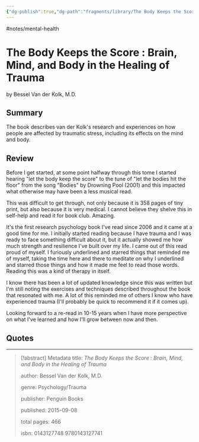 ```yaml
---
{"dg-publish":true,"dg-path":"fragments/library/The Body Keeps the Score.md","permalink":"/fragments/library/the-body-keeps-the-score/","created":"2025-01-07T20:50:48.918-05:00","updated":"2025-06-25T18:42:32.819-04:00"}
---
```


#notes/mental-health 

# The Body Keeps the Score : Brain, Mind, and Body in the Healing of Trauma
by Bessel Van der Kolk, M.D.
## Summary
The book describes van der Kolk's research and experiences on how people are affected by traumatic stress, including its effects on the mind and body.
## Review
Before I get started, at some point halfway through this tome I started hearing "let the body keep the score" to the tune of "let the bodies hit the floor" from the song "Bodies" by Drowning Pool (2001) and this impacted what otherwise may have been a less musical read.

This was difficult to get through, not only because it is 358 pages of tiny print, but also because it is very medical. I cannot believe they shelve this in self-help and read it for book club. Amazing. 

It's the first research psychology book I've read since 2006 and it came at a good time for me. I initially started reading because I have trauma and I was ready to face something difficult about it, but it actually showed me how much strength and resilience I've built over my life. I came out of this read proud of myself. I furiously underlined and starred things that reminded me of myself, taking the time here and there to meditate on why I underlined and starred those things and how it made me feel to read those words. Reading this was a kind of therapy in itself.

I know there has been a lot of updated knowledge since this was written but I'm still noting the exercises and techniques described throughout the book that resonated with me. A lot of this reminded me of others I know who have experienced trauma (I'll probably be quick to recommend it if it comes up). 

Looking forward to a re-read in 10-15 years when I have more perspective on what I've learned and how I'll grow between now and then.

## Quotes


---

> [!abstract] Metadata
> title: *The Body Keeps the Score : Brain, Mind, and Body in the Healing of Trauma*
> 
> author: Bessel Van der Kolk, M.D.
> 
> genre: Psychology/Trauma
> 
> publisher: Penguin Books
> 
> published: 2015-09-08
> 
> total pages: 466
> 
> isbn: 0143127748 9780143127741
